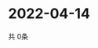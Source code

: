 # 2022-04-14
  共 0条

  <!-- BEGIN -->
  <!-- 最后更新时间Thu Apr 14 2022 16:07:40 GMT+0000 (Coordinated Universal Time) -->
  
  <!-- END -->
  
  